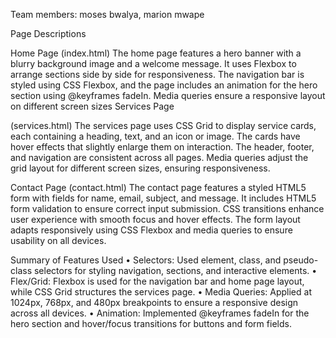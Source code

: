 Team members:
moses bwalya,
marion mwape

Page Descriptions

 Home Page (index.html)
The home page features a hero banner with a blurry background image and a welcome message. It uses Flexbox to arrange sections side by side for responsiveness. The navigation bar is styled using CSS Flexbox, and the page includes an animation for the hero section using @keyframes fadeIn. Media queries ensure a responsive layout on different screen sizes Services Page

(services.html)
The services page uses CSS Grid to display service cards, each containing a heading, text, and an icon or image. The cards have hover effects that slightly enlarge them on interaction. The header, footer, and navigation are consistent across all pages. Media queries adjust the grid layout for different screen sizes, ensuring responsiveness.

Contact Page (contact.html)
The contact page features a styled HTML5 form with fields for name, email, subject, and message. It includes HTML5 form validation to ensure correct input submission. CSS transitions enhance user experience with smooth focus and hover effects. The form layout adapts responsively using CSS Flexbox and media queries to ensure usability on all devices.

Summary of Features Used
•	Selectors: Used element, class, and pseudo-class selectors for styling navigation, sections, and interactive     elements.
•	Flex/Grid: Flexbox is used for the navigation bar and home page layout, while CSS Grid structures the services page.
•	Media Queries: Applied at 1024px, 768px, and 480px breakpoints to ensure a responsive design across all devices.
•	Animation: Implemented @keyframes fadeIn for the hero section and hover/focus transitions for buttons and form fields.



